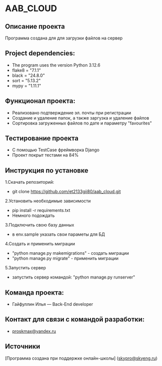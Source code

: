 # AAB_CLOUD

## Описание проекта
Программа создана для для загрузки файлов на сервер

## Project dependencies:
* The program uses the version Python 3.12.6
* flake8 = "7.1.1"
* black = "24.8.0"
* sort = "5.13.2"
* mypy = "1.11.1"
  
## Функционал проекта:
* Реализовано подтверждение эл. почты при регистрации
* Создание и удаление папок, а также заргузка и удаление файлов
* Сортировка загруженных файлов по дате и параметру "favourites"
  
## Тестирование проекта
* С помощью TestCase фреймворка Django
* Проект покрыт тестами на 84%
  
## Инструкция по установке
1.Скачать репозиторий:
* git clone https://github.com/et2133gii80/aab_cloud.git

2.Установить необходимые зависимости
* pip install -r requirements.txt
* Немного подождать
  
3.Подключить свою базу данных
* в env.sample указать свои параметы для БД
  
4.Создать и применить миграции
* "python manage.py makemigrations" - создать миграции
* "python manage.py migrate" - применить миграции

5.Запустить сервер
* запустить сервер командой: "python manage.py runserver"
  
## Команда проекта:
* Гайфуллин Илья — Back-End developer
## Контакт для связи с командой разработки:
* proskmax@yandex.ru
## Источники
[Программа создана при поддержке онлайн-школы] (skypro@skyeng.ru) 
